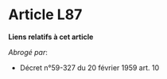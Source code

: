 # Article L87

**Liens relatifs à cet article**

_Abrogé par_:

  - Décret n°59-327 du 20 février 1959 art. 10
